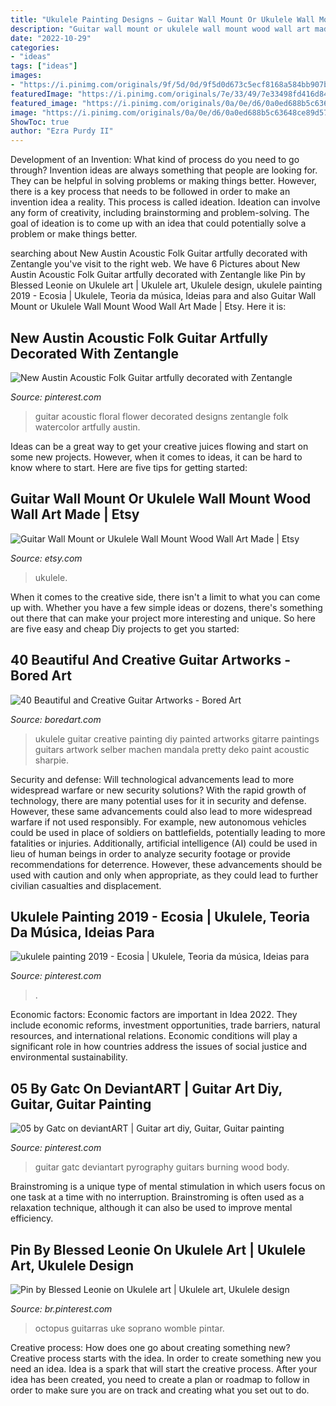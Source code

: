 ```yaml
---
title: "Ukulele Painting Designs ~ Guitar Wall Mount Or Ukulele Wall Mount Wood Wall Art Made"
description: "Guitar wall mount or ukulele wall mount wood wall art made"
date: "2022-10-29"
categories:
- "ideas"
tags: ["ideas"]
images:
- "https://i.pinimg.com/originals/9f/5d/0d/9f5d0d673c5ecf8168a584bb907b96a8.jpg"
featuredImage: "https://i.pinimg.com/originals/7e/33/49/7e33498fd416d84ad7c5a8af7fee5590.jpg"
featured_image: "https://i.pinimg.com/originals/0a/0e/d6/0a0ed688b5c63648ce89d574cfa4e993.jpg"
image: "https://i.pinimg.com/originals/0a/0e/d6/0a0ed688b5c63648ce89d574cfa4e993.jpg"
ShowToc: true
author: "Ezra Purdy II"
---
```



Development of an Invention: What kind of process do you need to go through?
Invention ideas are always something that people are looking for. They can be helpful in solving problems or making things better. However, there is a key process that needs to be followed in order to make an invention idea a reality. This process is called ideation. Ideation can involve any form of creativity, including brainstorming and problem-solving. The goal of ideation is to come up with an idea that could potentially solve a problem or make things better.

	

		
searching about New Austin Acoustic Folk Guitar artfully decorated with Zentangle you've visit to the right web. We have 6 Pictures about New Austin Acoustic Folk Guitar artfully decorated with Zentangle like Pin by Blessed Leonie on Ukulele art | Ukulele art, Ukulele design, ukulele painting 2019 - Ecosia | Ukulele, Teoria da música, Ideias para and also Guitar Wall Mount or Ukulele Wall Mount Wood Wall Art Made | Etsy. Here it is:
		
    
## New Austin Acoustic Folk Guitar Artfully Decorated With Zentangle

<img loading=lazy src="https://i.pinimg.com/originals/7e/33/49/7e33498fd416d84ad7c5a8af7fee5590.jpg" onerror="this.onerror=null;this.src='https://tse1.mm.bing.net/th?id=OIP.XTgvuJW4UpwBz0r8aDrS0QHaJ4&amp;pid=15.1';" alt="New Austin Acoustic Folk Guitar artfully decorated with Zentangle">

_Source: pinterest.com_

>guitar acoustic floral flower decorated designs zentangle folk watercolor artfully austin. 

	

Ideas can be a great way to get your creative juices flowing and start on some new projects. However, when it comes to ideas, it can be hard to know where to start. Here are five tips for getting started: 

    
## Guitar Wall Mount Or Ukulele Wall Mount Wood Wall Art Made | Etsy

<img loading=lazy src="https://i.etsystatic.com/19356296/r/il/6f82d1/1971861307/il_794xN.1971861307_ewgl.jpg" onerror="this.onerror=null;this.src='https://tse3.mm.bing.net/th?id=OIP.TlP1KQP5MiHfO-A34JxYxAHaHb&amp;pid=15.1';" alt="Guitar Wall Mount or Ukulele Wall Mount Wood Wall Art Made | Etsy">

_Source: etsy.com_

>ukulele. 

	

When it comes to the creative side, there isn't a limit to what you can come up with. Whether you have a few simple ideas or dozens, there's something out there that can make your project more interesting and unique. So here are five easy and cheap Diy projects to get you started: 

    
## 40 Beautiful And Creative Guitar Artworks - Bored Art

<img loading=lazy src="http://boredart.com/wp-content/uploads/2016/02/Beautiful-and-Creative-Guitar-Artworks-25.jpg" onerror="this.onerror=null;this.src='https://tse4.mm.bing.net/th?id=OIP.4tIXi06e92_R98mOsyPD4wHaJ4&amp;pid=15.1';" alt="40 Beautiful and Creative Guitar Artworks - Bored Art">

_Source: boredart.com_

>ukulele guitar creative painting diy painted artworks gitarre paintings guitars artwork selber machen mandala pretty deko paint acoustic sharpie. 

	

Security and defense: Will technological advancements lead to more widespread warfare or new security solutions?
With the rapid growth of technology, there are many potential uses for it in security and defense. However, these same advancements could also lead to more widespread warfare if not used responsibly. For example, new autonomous vehicles could be used in place of soldiers on battlefields, potentially leading to more fatalities or injuries. Additionally, artificial intelligence (AI) could be used in lieu of human beings in order to analyze security footage or provide recommendations for deterrence. However, these advancements should be used with caution and only when appropriate, as they could lead to further civilian casualties and displacement.

    
## Ukulele Painting 2019 - Ecosia | Ukulele, Teoria Da Música, Ideias Para

<img loading=lazy src="https://i.pinimg.com/originals/0a/0e/d6/0a0ed688b5c63648ce89d574cfa4e993.jpg" onerror="this.onerror=null;this.src='https://tse3.mm.bing.net/th?id=OIP.tbv2_RwDOm6X0kliwSKdywHaJ5&amp;pid=15.1';" alt="ukulele painting 2019 - Ecosia | Ukulele, Teoria da música, Ideias para">

_Source: pinterest.com_

>. 

	

Economic factors:
Economic factors are important in Idea 2022. They include economic reforms, investment opportunities, trade barriers, natural resources, and international relations. Economic conditions will play a significant role in how countries address the issues of social justice and environmental sustainability.

    
## 05 By Gatc On DeviantART | Guitar Art Diy, Guitar, Guitar Painting

<img loading=lazy src="https://i.pinimg.com/originals/9f/5d/0d/9f5d0d673c5ecf8168a584bb907b96a8.jpg" onerror="this.onerror=null;this.src='https://tse1.mm.bing.net/th?id=OIP.f-KAQVpz2TgjvdiGZqpS7AHaLE&amp;pid=15.1';" alt="05 by Gatc on deviantART | Guitar art diy, Guitar, Guitar painting">

_Source: pinterest.com_

>guitar gatc deviantart pyrography guitars burning wood body. 

	

Brainstroming is a unique type of mental stimulation in which users focus on one task at a time with no interruption. Brainstroming is often used as a relaxation technique, although it can also be used to improve mental efficiency.

    
## Pin By Blessed Leonie On Ukulele Art | Ukulele Art, Ukulele Design

<img loading=lazy src="https://i.pinimg.com/originals/a2/99/42/a299428856d0faad8f86247e8a412768.jpg" onerror="this.onerror=null;this.src='https://tse3.mm.bing.net/th?id=OIP.1ThbtsDU-sw4_NgWeHMV_wHaLG&amp;pid=15.1';" alt="Pin by Blessed Leonie on Ukulele art | Ukulele art, Ukulele design">

_Source: br.pinterest.com_

>octopus guitarras uke soprano womble pintar. 

	

Creative process: How does one go about creating something new?
Creative process starts with the idea. In order to create something new you need an idea. Idea is a spark that will start the creative process. After your idea has been created, you need to create a plan or roadmap to follow in order to make sure you are on track and creating what you set out to do.

